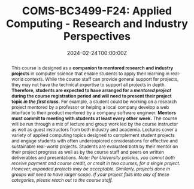 ---
type: "courses"
title: "COMS-BC3499-F24: Applied Computing - Research and Industry Perspectives"
position: "Instructor of Record"
semesters: "Fall 2024"
dayTime: "M 6:10-8:00pm"
room: "TBD"
credits: "4 Credits"
# Code used for list order
semesterCode: "24.3"
date: "2024-02-24T00:00:00Z"
subtype: "semester" # semester, MOOC, workshop, other

# Course Overiew Abstract.
abstract: "This course is designed as a **companion to mentored research and industry projects** in computer science that enable students to apply their learning in real-world contexts. While the course staff can provide general support for projects, they may not have the technical expertise to support all projects in depth. **Therefore, students are expected to have arranged for a _mentored project_ during the course registration period and will need to present their project topic _in the first class_.** For example, a student could be working on a research project mentored by a professor or helping a local company develop a web interface to their product mentored by a company software engineer. **Mentors must commit to meeting with students at least every other week.** The course will be run through a mix of lecture and group work led by the course instructor as well as guest instructors from both industry and academia. Lectures cover a variety of applied computing topics designed to complement student projects and engage students with often underexplored considerations for effective and sustainable real-world projects. Students are evaluated both by their mentor on their project progress as well as by the course staff and peers on written deliverables and presentations.

  *Note: Per University policies, you cannot both receive payment and course credit, or credit in two courses, for a single project. However, expanded projects may be acceptable. Similarly, projects done in groups will need to have larger scope. If your project falls into any of these categories, please reach out to the course staff.*"

# Summary. An optional shortened abstract.
summary: "This course is designed as a **companion to mentored research and industry projects** in computer science that enable students to apply their learning in real-world contexts. While the course staff can provide general support for projects, they may not have the technical expertise to support all projects in depth. **Therefore, for Spring 2024, students are expected to have arranged for a _mentored project_ during the course registration period and will need to present their project topic _in the first class_.** For example, a student could be working on a research project mentored by a professor or helping a local company develop a web interface to their product mentored by a company software engineer. **Mentors must commit to meeting with students at least every other week.** The course will be run through a mix of lecture and group work led by the course instructor as well as guest instructors from both industry and academia. Lectures cover a variety of applied computing topics designed to complement student projects and engage students with often underexplored considerations for effective and sustainable real-world projects. Students are evaluated both by their mentor on their project progress as well as by the course staff and peers on written deliverables and presentations."

# learning outcomes for the course
learningOutcomes:
- Develop long-term open-ended project management skills
- Write up a formal academic report in LaTex
- Give formal project presentations
- Learn and practice a series of practical real-world skills to empower you in your future courses and careers (exact skills depend on the particular content of your project)

# grading breakdown
# grading: 
# - 45% Project Website and Standups
# - 25% Final Project Writeup
# - 25% Final Project Presentation
# - 5% Attendance, Collaboration, and Participation

prerequisites:
- COMS W3134 (or equivalent)

enrollmentNote: "Enrollment Capped at 16 Students (Instructor Managed Waiting List See Note Below)"

waitingList: "This class is capped at 16 students. Students will be admitted based on a combination of seniority, interests in the class, and contributions to a diverse set of viewpoints and experiences in the class. Half of the available slots will be reserved for Barnard students (asuming sufficient demand). To be considered for the class, please join the waiting list **AND** fill out the form at [https://bit.ly/3499-F24-WL](https://bit.ly/3499-F24-WL), which asks a few questions about your background and interests in the class, as well as requires you to describe your _mentored_ project and submit a [mentor agreement form](https://bit.ly/3499-F24-Mentor)."

officeHours: "The most up-to-date schedule of office hours can be found [here](/office_hours). I will also try to respond to requests emailed to [bplancher+courses@barnard.edu](mailto:bplancher+courses@barnard.edu) within 36 hours during the weekdays and within 48 hours over the weekend. Faster response time will be achieved via the course Slack."


# Roles in the course
roles: []

# Awards
awards: []

tags:
- Hands-on 
- Projects

featured: true
outreach: false
projects: []

links:
- name: "Draft Syllabus"
  url: "files/COMS_BC3499_F24_Syllabus.pdf"

# Featured image -- named `featured.jpg/png` in this folder. 
image:
  caption: ''
  focal_point: ''
  preview_only: false

---